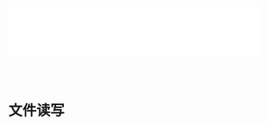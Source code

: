 
<iframe id='head' align="center" width="100%" height="100" src="python_show.html"  frameborder="no" border="0" marginwidth="0" marginheight="px" scrolling="no" ></iframe>

<style>
    .iframe{margin:0 auto;}
</style>
<script src="https://code.jquery.com/jquery-3.1.1.min.js"></script>
<script>
    var oDiv = document.getElementById('head');
    oDiv.style.position = 'fixed'; oDiv.style.top = '0px'; oDiv.style.left = '0px'; oDiv.style.backgroundColor = 'rgba(255,255,255,0)';
    document.querySelector("body > div > h1 > a").innerHTML=''
    document.title="python/IO";

</script>

<br><br>
<!-- ___________________________________________ -->
<!-- ___________________________________________ -->

# 文件读写